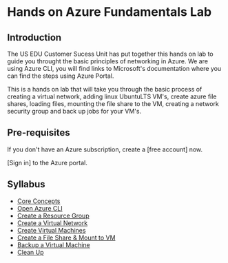 # Hands on Azure Fundamentals Lab

## Introduction

The US EDU Customer Sucess Unit has put together this hands on lab to guide you throught the basic principles of networking in Azure. We are using Azure CLI,  you will find links to Microsoft's documentation where you can find the steps using Azure Portal.

This is a hands on lab that will take you through the basic process of creating a virtual network, adding linux UbuntuLTS VM's, create azure file shares, loading files, mounting the file share to the VM, creating a network security group and back up jobs for your VM's.

## Pre-requisites

If you don't have an Azure subscription, create a [free account] now.

[Sign in] to the Azure portal.

## Syllabus
- [Core Concepts](./CoreConcepts/core-concepts.md)
- [Open Azure CLI](./OpenAzureCLI/OpenAzureCLI.md)
- [Create a Resource Group](./CreateResourceGroup/CreateResourceGroup.md)
- [Create a Virtual Network](./VirtualNetwork/VirtualNetwork.md)
- [Create Virtual Machines](./CreateVirtualMachine/CreateVirtualMachine.md)
- [Create a File Share & Mount to VM](./FileShare/CreateAFileShare.md)
- [Backup a Virtual Machine](./Backup/BackupVM.md)
- [Clean Up](./Cleanup/Cleanup.md)

